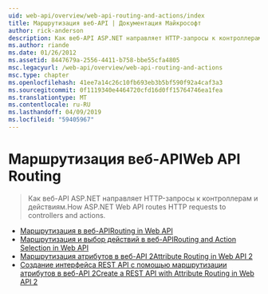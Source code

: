 ```yaml
---
uid: web-api/overview/web-api-routing-and-actions/index
title: Маршрутизация веб-API | Документация Майкрософт
author: rick-anderson
description: Как веб-API ASP.NET направляет HTTP-запросы к контроллерам и действиям.
ms.author: riande
ms.date: 01/26/2012
ms.assetid: 8447679a-2556-4411-b758-bbe55cfa4805
msc.legacyurl: /web-api/overview/web-api-routing-and-actions
msc.type: chapter
ms.openlocfilehash: 41ee7a14c26c10fb693eb3b5bf590f92a4caf3a3
ms.sourcegitcommit: 0f1119340e4464720cfd16d0ff15764746ea1fea
ms.translationtype: MT
ms.contentlocale: ru-RU
ms.lasthandoff: 04/09/2019
ms.locfileid: "59405967"
---
```

# <a name="web-api-routing"></a><span data-ttu-id="48af4-103">Маршрутизация веб-API</span><span class="sxs-lookup"><span data-stu-id="48af4-103">Web API Routing</span></span>

> <span data-ttu-id="48af4-104">Как веб-API ASP.NET направляет HTTP-запросы к контроллерам и действиям.</span><span class="sxs-lookup"><span data-stu-id="48af4-104">How ASP.NET Web API routes HTTP requests to controllers and actions.</span></span>


- [<span data-ttu-id="48af4-105">Маршрутизация в веб-API</span><span class="sxs-lookup"><span data-stu-id="48af4-105">Routing in Web API</span></span>](routing-in-aspnet-web-api.md)
- [<span data-ttu-id="48af4-106">Маршрутизация и выбор действий в веб-API</span><span class="sxs-lookup"><span data-stu-id="48af4-106">Routing and Action Selection in Web API</span></span>](routing-and-action-selection.md)
- [<span data-ttu-id="48af4-107">Маршрутизация атрибутов в веб-API 2</span><span class="sxs-lookup"><span data-stu-id="48af4-107">Attribute Routing in Web API 2</span></span>](attribute-routing-in-web-api-2.md)
- [<span data-ttu-id="48af4-108">Создание интерфейса REST API с помощью маршрутизации атрибутов в веб-API 2</span><span class="sxs-lookup"><span data-stu-id="48af4-108">Create a REST API with Attribute Routing in Web API 2</span></span>](create-a-rest-api-with-attribute-routing.md)
